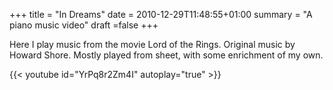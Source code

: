 +++
title = "In Dreams"
date = 2010-12-29T11:48:55+01:00
summary = "A piano music video"
draft =false
+++

Here I play music from the movie Lord of the Rings. Original music by Howard Shore. Mostly played from sheet, with some enrichment of my own.

{{< youtube id="YrPq8r2Zm4I" autoplay="true" >}}

